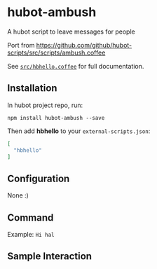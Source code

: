 # hubot-ambush
A hubot script to leave messages for people

Port from https://github.com/github/hubot-scripts/src/scripts/ambush.coffee

See [`src/hbhello.coffee`](src/ambush.coffee) for full documentation.

## Installation

In hubot project repo, run:

`npm install hubot-ambush --save`

Then add **hbhello** to your `external-scripts.json`:

```json
[
  "hbhello"
]
```

## Configuration

None :)

## Command
Example: `Hi hal`

## Sample Interaction

```

```
